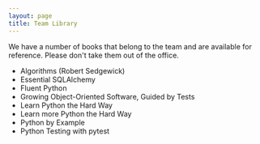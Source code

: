 ```yaml
---
layout: page
title: Team Library
---
```


We have a number of books that belong to the team and are available for reference. Please don't take them out of the office.

* Algorithms (Robert Sedgewick)
* Essential SQLAlchemy
* Fluent Python
* Growing Object-Oriented Software, Guided by Tests
* Learn Python the Hard Way
* Learn more Python the Hard Way
* Python by Example
* Python Testing with pytest

